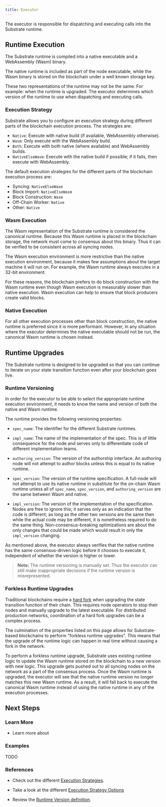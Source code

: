 ```yaml
---
title: Executor
---
```


The executor is responsible for dispatching and executing calls into the Substrate runtime.

## Runtime Execution

The Substrate runtime is compiled into a native executable and a WebAssembly (Wasm) binary.

The native runtime is included as part of the node executable, while the Wasm binary is stored on the blockchain under a well known storage key.

These two representations of the runtime may not be the same. For example: when the runtime is upgraded. The executor determines which version of the runtime to use when dispatching and executing calls.

### Execution Strategy

Substrate allows you to configure an execution strategy during different parts of the blockchain execution process. The strategies are:

- `Native`: Execute with native build (if available, WebAssembly otherwise).
- `Wasm`: Only execute with the WebAssembly build.
- `Both`: Execute with both native (where available) and WebAssembly builds.
- `NativeElseWasm`: Execute with the native build if possible; if it fails, then execute with WebAssembly.

The default execution strategies for the different parts of the blockchain execution process are:

- Syncing: `NativeElseWasm`
- Block Import: `NativeElseWasm`
- Block Construction: `Wasm`
- Off-Chain Worker: `Native`
- Other: `Native`

### Wasm Execution

The Wasm representation of the Substrate runtime is considered the canonical runtime. Because this Wasm runtime is placed in the blockchain storage, the network must come to consensus about this binary. Thus it can be verified to be consistent across all syncing nodes.

The Wasm execution environment is more restrictive than the native execution environment, because it makes few assumptions about the target machine it will run on. For example, the Wasm runtime always executes in a 32-bit environment.

For these reasons, the blockchain prefers to do block construction with the Wasm runtime even though Wasm execution is measurably slower than native execution. Wasm execution can help to ensure that block producers create valid blocks.

### Native Execution

For all other execution processes other than block construction, the native runtime is preferred since it is more performant. However, in any situation where the executor determines the native executable should not be run, the canonical Wasm runtime is chosen instead.

## Runtime Upgrades

The Substrate runtime is designed to be upgraded so that you can continue to iterate on your state transition function even after your blockchain goes live.

### Runtime Versioning

In order for the executor to be able to select the appropriate runtime execution environment, it needs to know the name and version of both the native and Wasm runtime.

The runtime provides the following versioning properties:

- `spec_name`: The identifier for the different Substrate runtimes.

- `impl_name`: The name of the implementation of the spec. This is of little consequence for the node and serves only to differentiate code of different implementation teams.

- `authoring_version`: The version of the authorship interface. An authoring node will not attempt to author blocks unless this is equal to its native runtime.

- `spec_version`: The version of the runtime specification. A full-node will not attempt to use its native runtime in substitute for the on-chain Wasm runtime unless all of `spec_name`, `spec_version`, and `authoring_version` are the same between Wasm and native.

- `impl_version`: The version of the implementation of the specification. Nodes are free to ignore this; it serves only as an indication that the code is different; as long as the other two versions are the same then while the actual code may be different, it is nonetheless required to do the same thing. Non-consensus-breaking optimizations are about the only changes that could be made which would result in only the `impl_version` changing.

As mentioned above, the executor always verifies that the native runtime has the same consensus-driven logic before it chooses to execute it, independent of whether the version is higher or lower.

> **Note:** The runtime versioning is manually set. Thus the executor can still make inappropriate decisions if the runtime version is misrepresented.

### Forkless Runtime Upgrades

Traditional blockchains require a [hard fork](https://en.wikipedia.org/wiki/Fork_(blockchain)) when upgrading the state transition function of their chain. This requires node operators to stop their nodes and manually upgrade to the latest executable. For distributed production networks, coordination of a hard fork upgrades can be a complex process.

The culmination of the properties listed on this page allows for Substrate-based blockchains to perform "forkless runtime upgrades". This means that the upgrade of the runtime logic can happen in real time without causing a fork in the network.

To perform a forkless runtime upgrade, Substrate uses existing runtime logic to update the Wasm runtime stored on the blockchain to a new version with new logic. This upgrade gets pushed out to all syncing nodes on the network as a part of the consensus process. Once the Wasm runtime is upgraded, the executor will see that the native runtime version no longer matches this new Wasm runtime. As a result, it will fall back to execute the canonical Wasm runtime instead of using the native runtime in any of the execution processes.

## Next Steps

### Learn More

* Learn more about

### Examples

TODO

### References

* Check out the different [Execution Strategies](https://substrate.dev/rustdocs/master/substrate_service/config/struct.ExecutionStrategies.html).

* Take a look at the different [Execution Strategy Options](https://substrate.dev/rustdocs/master/substrate_client/enum.ExecutionStrategy.html)

* Review the [Runtime Version definition](https://substrate.dev/rustdocs/master/substrate_executor/struct.RuntimeVersion.html).